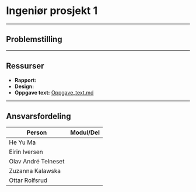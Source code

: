 # Ingeniør prosjekt 1

----------------------

## Problemstilling


-----------------

## Ressurser

- **Rapport:**
- **Design:**
- **Oppgave text:** [Oppgave_text.md](https://github.com/ElektroMannen/Ingenior-prosjekt-1/blob/main/Oppgave_text.md)

------------------

## Ansvarsfordeling
|**Person**|**Modul/Del**|
|------------|---------:|
|He Yu Ma|              |
|Eirin Iversen|         | 
|Olav André Telneset|   |
|Zuzanna Kalawska|      |
|Ottar Rolfsrud|        |

